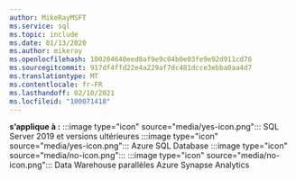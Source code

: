 ```yaml
---
author: MikeRayMSFT
ms.service: sql
ms.topic: include
ms.date: 01/13/2020
ms.author: mikeray
ms.openlocfilehash: 100204640eed8af9e9c04b0e03fe9e92d911cd76
ms.sourcegitcommit: 917df4ffd22e4a229af7dc481dcce3ebba0aa4d7
ms.translationtype: MT
ms.contentlocale: fr-FR
ms.lasthandoff: 02/10/2021
ms.locfileid: "100071418"
---
```

<Token>**s’applique à :** :::image type="icon" source="media/yes-icon.png"::: SQL Server 2019 et versions ultérieures :::image type="icon" source="media/yes-icon.png"::: Azure SQL Database :::image type="icon" source="media/no-icon.png"::: :::image type="icon" source="media/no-icon.png"::: Data Warehouse parallèles Azure Synapse Analytics</Token>

